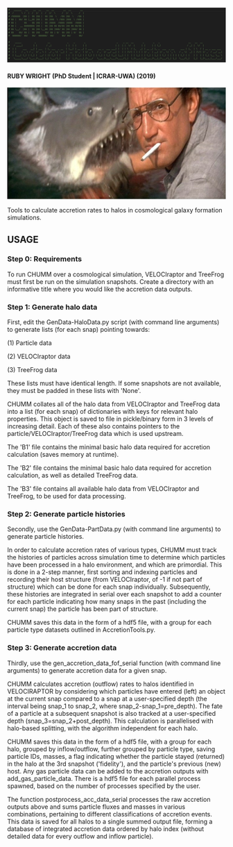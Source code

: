 ![](chumm_logo.png)
#### RUBY WRIGHT (PhD Student | ICRAR-UWA) (2019)

![](chumm_jaws.jpeg)

Tools to calculate accretion rates to halos in cosmological galaxy formation simulations.

## USAGE

### Step 0: Requirements

To run CHUMM over a cosmological simulation, VELOCIraptor and TreeFrog must first be run on the simulation snapshots. 
Create a directory with an informative title where you would like the accretion data outputs.

### Step 1: Generate halo data

First, edit the GenData-HaloData.py script (with command line arguments) to generate lists (for each snap) pointing towards:

(1) Particle data

(2) VELOCIraptor data

(3) TreeFrog data

These lists must have identical length. If some snapshots are not available, they must be padded in these lists with 'None'.

CHUMM collates all of the halo data from VELOCIraptor and TreeFrog data into a list (for each snap) of dictionaries with 
keys for relevant halo properties. This object is saved to file in pickle/binary form in 3 levels of increasing detail. Each
of these also contains pointers to the particle/VELOCIraptor/TreeFrog data which is used upstream.

The 'B1' file contains the minimal basic halo data required for accretion calculation (saves memory at runtime).

The 'B2' file contains the minimal basic halo data required for accretion calculation, as well as detailed TreeFrog data.

The 'B3' file contains all available halo data from VELOCIraptor and TreeFrog, to be used for data processing. 

### Step 2: Generate particle histories

Secondly, use the GenData-PartData.py (with command line arguments) to generate particle histories.

In order to calculate accretion rates of various types, CHUMM must track the histories of particles across simulation time
to determine which particles have been processed in a halo environment, and which are primordial. This is done in a 2-step manner,
first sorting and indexing particles and recording their host structure (from VELOCIraptor, of -1 if not part of structure) which 
can be done for each snap individually. Subsequently, these histories are integrated in serial over each snapshot to add a counter 
for each particle indicating how many snaps in the past (including the current snap) the particle has been part of structure. 

CHUMM saves this data in the form of a hdf5 file, with a group for each particle type datasets outlined in AccretionTools.py.

### Step 3: Generate accretion data

Thirdly, use the gen_accretion_data_fof_serial function (with command line arguments) to generate accretion data for a given snap. 

CHUMM calculates accretion (outflow) rates to halos identified in VELOCIRAPTOR by considering which particles have entered (left) an object
at the current snap compared to a snap at a user-specified depth (the interval being snap_1 to snap_2, where snap_2-snap_1=pre_depth). The fate of a particle at a subsequent snapshot is also tracked at a user-specified depth (snap_3=snap_2+post_depth). This calculation is parallelised with halo-based splitting, with the algorithm independent for each halo. 

CHUMM saves this data in the form of a hdf5 file, with a group for each halo, grouped by inflow/outflow, further grouped by particle type,
saving particle IDs, masses, a flag indicating whether the particle stayed (returned) in the halo at the 3rd snapshot ('fidelity'), and the
particle's previous (new) host. Any gas particle data can be added to the accretion outputs with add_gas_particle_data. There is a hdf5 file
for each parallel process spawned, based on the number of processes specified by the user.

The function postprocess_acc_data_serial processes the raw accretion outputs above and sums particle fluxes and masses in various
combinations, pertaining to different classifications of accretion events. This data is saved for all halos to a single summed output file,
forming a database of integrated accretion data ordered by halo index (without detailed data for every outflow and inflow particle).
